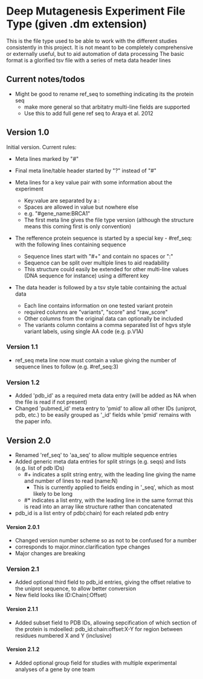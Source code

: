 # Deep Mutagenesis Experiment File Type (given .dm extension)

This is the file type used to be able to work with the different studies consistently in this project.
It is not meant to be completely comprehensive or externally useful, but to aid automation of data processing
The basic format is a glorified tsv file with a series of meta data header lines

## Current notes/todos
* Might be good to rename ref\_seq to something indicating its the protein seq
    * make more general so that arbitatry multi-line fields are supported
    * Use this to add full gene ref seq to Araya et al. 2012

## Version 1.0
Initial version. Current rules:
* Meta lines marked by "#"
* Final meta line/table header started by "?" instead of "#"

* Meta lines for a key value pair with some information about the experiment
    * Key:value are separated by a :
    * Spaces are allowed in value but nowhere else
    * e.g. "#gene\_name:BRCA1"
    * The first meta line gives the file type version (although the structure means this coming first is only convention)

* The refference protein sequence is started by a special key - #ref\_seq: with the following lines containing sequence
    * Sequence lines start with "#+" and contain no spaces or ":"
    * Sequence can be split over multiple lines to aid readability
    * This structure could easily be extended for other multi-line values (DNA sequence for instance) using a different key

* The data header is followed by a tsv style table containing the actual data
    * Each line contains information on one tested variant protein
    * required columns are "variants", "score" and "raw\_score"
    * Other columns from the original data can optionally be included
    * The variants column contains a comma separated list of hgvs style variant labels, using single AA code (e.g. p.V1A)

### Version 1.1
* ref\_seq meta line now must contain a value giving the number of sequence lines to follow (e.g. #ref\_seq:3)

### Version 1.2
* Added 'pdb\_id' as a required meta data entry (will be added as NA when the file is read if not present)
* Changed 'pubmed\_id' meta entry to 'pmid' to allow all other IDs (uniprot, pdb, etc.) to be easily grouped as '\_id' fields while 'pmid' remains with the paper info.

## Version 2.0
* Renamed 'ref\_seq' to 'aa\_seq' to allow multiple sequence entries
* Added generic meta data entries for split strings (e.g. seqs) and lists (e.g. list of pdb IDs)
    * \#\+ indicates a split string entry, with the leading line giving the name and number of lines to read (name:N)
        * This is currently applied to fields ending in '\_seq', which as most likely to be long
    * \#\* indicates a list entry, with the leading line in the same format this is read into an array like structure rather than concatenated
* pdb\_id is a list entry of pdb(:chain) for each related pdb entry

#### Version 2.0.1
* Changed version number scheme so as not to be confused for a number
* corresponds to major.minor.clarification type changes
* Major changes are breaking

### Version 2.1
* Added optional third field to pdb\_id entries, giving the offset relative to the uniprot sequence, to allow better conversion
* New field looks like ID:Chain(:Offset)

#### Version 2.1.1
* Added subset field to PDB IDs, allowing sepcification of which section of the protein is mdoelled: pdb\_id:chain:offset:X-Y for region between residues numbered X and Y (inclusive)

#### Version 2.1.2
* Added optional group field for studies with multiple experimental analyses of a gene by one team
